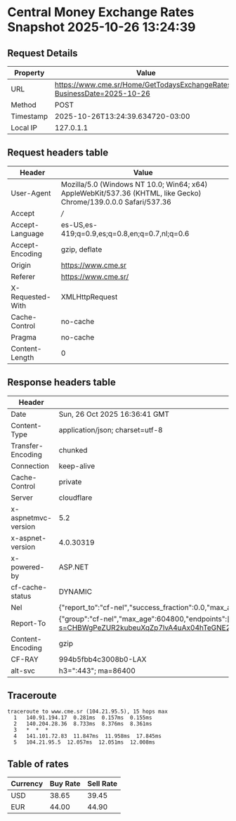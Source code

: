 # Central Money Exchange Rates Snapshot 2025-10-26 13:24:39
## Request Details

| Property | Value |
|----------|-------|
| URL | https://www.cme.sr/Home/GetTodaysExchangeRates/?BusinessDate=2025-10-26 |
| Method | POST |
| Timestamp | 2025-10-26T13:24:39.634720-03:00 |
| Local IP | 127.0.1.1 |
    
## Request headers table

| Header | Value |
|--------|-------|
| User-Agent | Mozilla/5.0 (Windows NT 10.0; Win64; x64) AppleWebKit/537.36 (KHTML, like Gecko) Chrome/139.0.0.0 Safari/537.36 |
| Accept | */* |
| Accept-Language | es-US,es-419;q=0.9,es;q=0.8,en;q=0.7,nl;q=0.6 |
| Accept-Encoding | gzip, deflate |
| Origin | https://www.cme.sr |
| Referer | https://www.cme.sr/ |
| X-Requested-With | XMLHttpRequest |
| Cache-Control | no-cache |
| Pragma | no-cache |
| Content-Length | 0 |

    
## Response headers table
| Header | Value |
|--------|-------|
| Date | Sun, 26 Oct 2025 16:36:41 GMT |
| Content-Type | application/json; charset=utf-8 |
| Transfer-Encoding | chunked |
| Connection | keep-alive |
| Cache-Control | private |
| Server | cloudflare |
| x-aspnetmvc-version | 5.2 |
| x-aspnet-version | 4.0.30319 |
| x-powered-by | ASP.NET |
| cf-cache-status | DYNAMIC |
| Nel | {"report_to":"cf-nel","success_fraction":0.0,"max_age":604800} |
| Report-To | {"group":"cf-nel","max_age":604800,"endpoints":[{"url":"https://a.nel.cloudflare.com/report/v4?s=CHBWgPeZUR2kubeuXqZp7lvA4uAx04hTeGNE2qRVWYztZskx%2B69Y%2Fvfdba1dHC2z%2BBY1QjPtmgEIbQAXohl5XuRD3PaHuoHl4rc%3D"}]} |
| Content-Encoding | gzip |
| CF-RAY | 994b5fbb4c3008b0-LAX |
| alt-svc | h3=":443"; ma=86400 |

## Traceroute 

```
traceroute to www.cme.sr (104.21.95.5), 15 hops max
  1   140.91.194.17  0.281ms  0.157ms  0.155ms 
  2   140.204.28.36  8.733ms  8.376ms  8.361ms 
  3   *  *  * 
  4   141.101.72.83  11.847ms  11.958ms  17.845ms 
  5   104.21.95.5  12.057ms  12.051ms  12.008ms 

```


## Table of rates

| Currency | Buy Rate | Sell Rate |
|----------|----------|-----------|
| USD | 38.65 | 39.45 |
| EUR | 44.00 | 44.90 |

